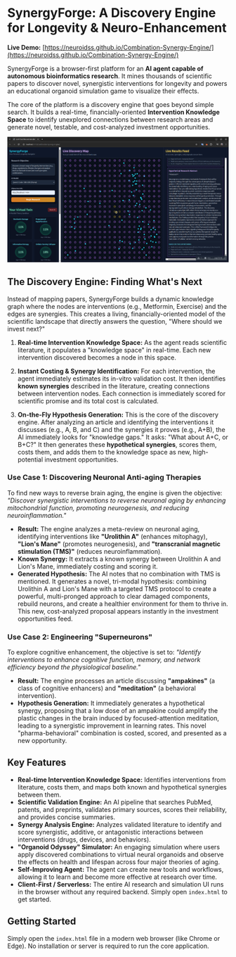 # SynergyForge: A Discovery Engine for Longevity & Neuro-Enhancement

**Live Demo:** [https://neuroidss.github.io/Combination-Synergy-Engine/](https://neuroidss.github.io/Combination-Synergy-Engine/)

SynergyForge is a browser-first platform for an **AI agent capable of autonomous bioinformatics research**. It mines thousands of scientific papers to discover novel, synergistic interventions for longevity and powers an educational organoid simulation game to visualize their effects.

The core of the platform is a discovery engine that goes beyond simple search. It builds a real-time, financially-oriented **Intervention Knowledge Space** to identify unexplored connections between research areas and generate novel, testable, and cost-analyzed investment opportunities.

![SynergyForge Discovery Map and Hypothesis Generation](https://github.com/neuroidss/Combination-Synergy-Engine/blob/main/Screenshot%20from%202025-10-12%2018-22-52.png?raw=true)

## The Discovery Engine: Finding What's Next

Instead of mapping papers, SynergyForge builds a dynamic knowledge graph where the nodes are interventions (e.g., Metformin, Exercise) and the edges are synergies. This creates a living, financially-oriented model of the scientific landscape that directly answers the question, "Where should we invest next?"

1.  **Real-time Intervention Knowledge Space:** As the agent reads scientific literature, it populates a "knowledge space" in real-time. Each new intervention discovered becomes a node in this space.

2.  **Instant Costing & Synergy Identification:** For each intervention, the agent immediately estimates its in-vitro validation cost. It then identifies **known synergies** described in the literature, creating connections between intervention nodes. Each connection is immediately scored for scientific promise and its total cost is calculated.

3.  **On-the-Fly Hypothesis Generation:** This is the core of the discovery engine. After analyzing an article and identifying the interventions it discusses (e.g., A, B, and C) and the synergies it proves (e.g., A+B), the AI immediately looks for "knowledge gaps." It asks: "What about A+C, or B+C?" It then generates these **hypothetical synergies**, scores them, costs them, and adds them to the knowledge space as new, high-potential investment opportunities.

### Use Case 1: Discovering Neuronal Anti-aging Therapies

To find new ways to reverse brain aging, the engine is given the objective: *"Discover synergistic interventions to reverse neuronal aging by enhancing mitochondrial function, promoting neurogenesis, and reducing neuroinflammation."*

*   **Result:** The engine analyzes a meta-review on neuronal aging, identifying interventions like **"Urolithin A"** (enhances mitophagy), **"Lion's Mane"** (promotes neurogenesis), and **"transcranial magnetic stimulation (TMS)"** (reduces neuroinflammation).
*   **Known Synergy:** It extracts a known synergy between Urolithin A and Lion's Mane, immediately costing and scoring it.
*   **Generated Hypothesis:** The AI notes that no combination with TMS is mentioned. It generates a novel, tri-modal hypothesis: combining Urolithin A and Lion's Mane with a targeted TMS protocol to create a powerful, multi-pronged approach to clear damaged components, rebuild neurons, and create a healthier environment for them to thrive in. This new, cost-analyzed proposal appears instantly in the investment opportunities feed.

### Use Case 2: Engineering "Superneurons"

To explore cognitive enhancement, the objective is set to: *"Identify interventions to enhance cognitive function, memory, and network efficiency beyond the physiological baseline."*

*   **Result:** The engine processes an article discussing **"ampakines"** (a class of cognitive enhancers) and **"meditation"** (a behavioral intervention).
*   **Hypothesis Generation:** It immediately generates a hypothetical synergy, proposing that a low dose of an ampakine could amplify the plastic changes in the brain induced by focused-attention meditation, leading to a synergistic improvement in learning rates. This novel "pharma-behavioral" combination is costed, scored, and presented as a new opportunity.

## Key Features

*   **Real-time Intervention Knowledge Space:** Identifies interventions from literature, costs them, and maps both known and hypothetical synergies between them.
*   **Scientific Validation Engine:** An AI pipeline that searches PubMed, patents, and preprints, validates primary sources, scores their reliability, and provides concise summaries.
*   **Synergy Analysis Engine:** Analyzes validated literature to identify and score synergistic, additive, or antagonistic interactions between interventions (drugs, devices, and behaviors).
*   **"Organoid Odyssey" Simulator:** An engaging simulation where users apply discovered combinations to virtual neural organoids and observe the effects on health and lifespan across four major theories of aging.
*   **Self-Improving Agent:** The agent can create new tools and workflows, allowing it to learn and become more effective at research over time.
*   **Client-First / Serverless:** The entire AI research and simulation UI runs in the browser without any required backend. Simply open `index.html` to get started.

## Getting Started

Simply open the `index.html` file in a modern web browser (like Chrome or Edge). No installation or server is required to run the core application.